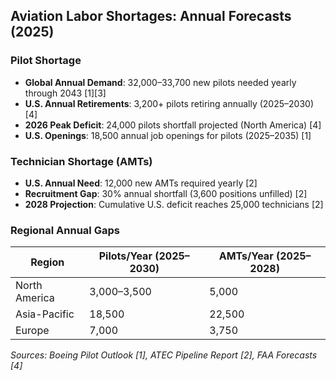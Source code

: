 ## Aviation Labor Shortages: Annual Forecasts (2025)

### Pilot Shortage  
- **Global Annual Demand**: 32,000–33,700 new pilots needed yearly through 2043 [1][3]  
- **U.S. Annual Retirements**: 3,200+ pilots retiring annually (2025–2030) [4]  
- **2026 Peak Deficit**: 24,000 pilots shortfall projected (North America) [4]  
- **U.S. Openings**: 18,500 annual job openings for pilots (2025–2035) [1]  

### Technician Shortage (AMTs)  
- **U.S. Annual Need**: 12,000 new AMTs required yearly [2]  
- **Recruitment Gap**: 30% annual shortfall (3,600 positions unfilled) [2]  
- **2028 Projection**: Cumulative U.S. deficit reaches 25,000 technicians [2]  

### Regional Annual Gaps  
| Region          | Pilots/Year (2025–2030) | AMTs/Year (2025–2028) |  
|-----------------|-------------------------|-----------------------|  
| North America   | 3,000–3,500            | 5,000                 |  
| Asia-Pacific    | 18,500                  | 22,500                |  
| Europe          | 7,000                   | 3,750                 |  

*Sources: Boeing Pilot Outlook [1], ATEC Pipeline Report [2], FAA Forecasts [4]*  
